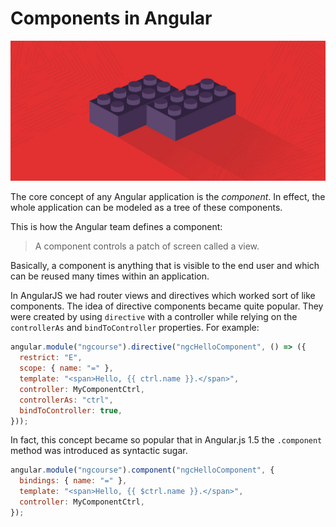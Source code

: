 # Components in Angular

![components](../.gitbook/assets/components.jpg)

The core concept of any Angular application is the _component_. In effect, the whole application can be modeled as a tree of these components.

This is how the Angular team defines a component:

> A component controls a patch of screen called a view.

Basically, a component is anything that is visible to the end user and which can be reused many times within an application.

In AngularJS we had router views and directives which worked sort of like components. The idea of directive components became quite popular. They were created by using `directive` with a controller while relying on the `controllerAs` and `bindToController` properties. For example:

```javascript
angular.module("ngcourse").directive("ngcHelloComponent", () => ({
  restrict: "E",
  scope: { name: "=" },
  template: "<span>Hello, {{ ctrl.name }}.</span>",
  controller: MyComponentCtrl,
  controllerAs: "ctrl",
  bindToController: true,
}));
```

In fact, this concept became so popular that in Angular.js 1.5 the `.component` method was introduced as syntactic sugar.

```javascript
angular.module("ngcourse").component("ngcHelloComponent", {
  bindings: { name: "=" },
  template: "<span>Hello, {{ $ctrl.name }}.</span>",
  controller: MyComponentCtrl,
});
```
